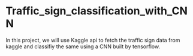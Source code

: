 # Traffic_sign_classification_with_CNN
In this project, we will use Kaggle api to fetch the traffic sign data from kaggle and classifiy the same using a CNN built by tensorflow.